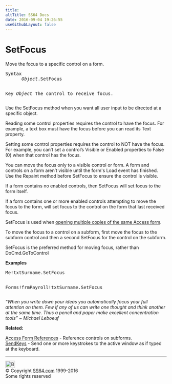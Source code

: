 ```yaml
---
title:
altTitle: SS64 Docs
date: 2016-09-04 19:26:55
useGithubLayout: false
---
```

<!-- #BeginLibraryItem "/Library/head_access.lbi" --><!-- #EndLibraryItem --><h1>SetFocus</h1>
<p> Move the focus to a specific control on a form. </p>
<pre>Syntax
      <i>Object</i>.SetFocus

Key
   <i>Object</i>   The control to receive focus.
</pre>
<p>Use the SetFocus method when you want all user input to be directed at a specific object.</p>
<p>Reading some control  properties requires the control to have the focus. For example, a text box must have the focus before you can read its Text property.</p>
<p>Setting some control properties requires  the control to NOT have the focus. For example, you can’t set a control’s Visible or Enabled properties to False (0) when that control has the focus.</p>
<p>You can move the focus only to a visible control or form. A form and controls on a form aren’t visible until the form's Load event has finished. Use the Repaint method before SetFocus to ensure the control is visible.</p>
<p>If a form contains no enabled controls, then SetFocus will set focus to the form itself.</p>
<p>If a form contains one or more enabled controls attempting to move the focus to the form, will set focus to the control on the form that last received  focus.</p>
<p>SetFocus is used when <a href="openform.html">opening multiple copies of the same Access form</a>.</p>
<p>To move the focus to a control on a subform, first move the focus to the subform control and then a second SetFocus for the control on the subform.</p>
<p>SetFocus is the preferred method for moving  focus, rather than DoCmd.GoToControl</p>
<p><b>Examples</b></p>
<pre>Me!txtSurname.SetFocus

Forms!frmPayroll!txtSurname.SetFocus</pre>
<p class="quote"><i>“When you write down your ideas you automatically focus your full attention on them. Few if any of us can write one thought and think another at the same time. Thus a pencil and paper make excellent concentration tools” ~ Michael Leboeuf</i></p>
<p><b>Related:</b></p>
<p><a href="syntax-references.html">Access Form References</a> - Reference controls on subforms.<br>
<a href="sendkeys.html">SendKeys</a> - Send one or more keystrokes to the active window as if typed at the keyboard.</p><!-- #BeginLibraryItem "/Library/foot_access.lbi" --><p>
<!-- access -->

<hr>
<div id="bl" class="footer"><a href="setfocus.html#"><img src="../images/top.png" width="30" height="22" alt="Back to the Top"></a></div>
<div id="br" class="footer, tagline">© Copyright <a href="http://ss64.com/">SS64.com</a> 1999-2016<br>
Some rights reserved</div><!-- #EndLibraryItem -->

